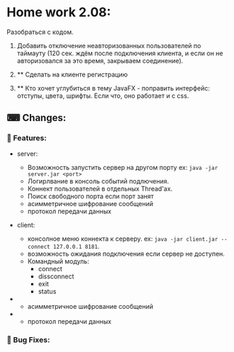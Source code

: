 # Home work 2.08:

Разобраться с кодом.

1. Добавить отключение неавторизованных пользователей по таймауту (120 сек. ждём после подключения клиента, и если он не авторизовался за это время, закрываем соединение).
   
2. ** Сделать на клиенте регистрацию
   
3. ** Кто хочет углубиться в тему JavaFX - поправить интерфейс: отступы, цвета, шрифты. Если что, оно работает и с css.

## &#9000; Changes:

### &#128296; Features:

- server:
  - Возможность запустить сервер на другом порту ex: `java -jar server.jar <port>`
  - Логирлвание в консоль событий подлючения.
  - Коннект пользователей в отдельных Thread'ах.
  - Поиск свободного порта если порт занят
  - асимметричное шифрование сообщений
  - протокол передачи данных

- client:
  - консолное меню коннекта к серверу. ex: `java -jar client.jar --connect 127.0.0.1 8181`.
  - возможность ожидания подключения если сервер не доступен.
  - Командный модуль:
    - connect
    - dissconnect
    - exit
    - status
- - асимметричное шифрование сообщений
-  - протокол передачи данных
  


### &#128295; Bug Fixes: